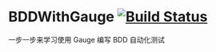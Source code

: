 # BDDWithGauge [![Build Status](https://travis-ci.org/aimer1124/BDDWithGauge.svg?branch=master)](https://travis-ci.org/aimer1124/BDDWithGauge)
一步一步来学习使用 Gauge 编写 BDD 自动化测试 


